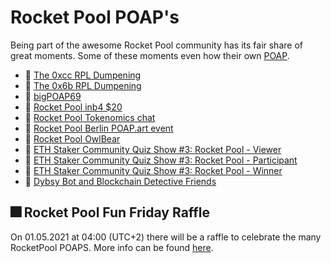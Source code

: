 # Rocket Pool POAP's

Being part of the awesome Rocket Pool community has its fair share of great moments. Some of these moments even how their own [POAP](https://www.poap.xyz/). 

* :1st_place_medal: [The 0xcc RPL Dumpening](https://poap.gallery/event/1161)
* :1st_place_medal: [The 0x6b RPL Dumpening](https://poap.gallery/event/1616)
* :1st_place_medal: [bigPOAP69](https://poap.gallery/event/1595)
* :1st_place_medal: [Rocket Pool inb4 $20](https://poap.gallery/event/1654)
* :1st_place_medal: [Rocket Pool Tokenomics chat](https://poap.gallery/event/1656)
* :1st_place_medal: [Rocket Pool Berlin POAP.art event](https://poap.gallery/event/1685)
* :1st_place_medal: [Rocket Pool OwlBear](https://poap.gallery/event/1818)
* :1st_place_medal: [ETH Staker Community Quiz Show #3: Rocket Pool - Viewer](https://poap.gallery/event/1214)
* :1st_place_medal: [ETH Staker Community Quiz Show #3: Rocket Pool - Participant](https://poap.gallery/event/1215)
* :1st_place_medal: [ETH Staker Community Quiz Show #3: Rocket Pool - Winner](https://poap.gallery/event/1216)
* :1st_place_medal: [Dybsy Bot and Blockchain Detective Friends](https://poap.gallery/event/1769)

## :fireworks: Rocket Pool Fun Friday Raffle

On 01.05.2021 at 04:00 (UTC+2) there will be a raffle to celebrate the many RocketPool POAPS. 
More info can be found [here](https://poap.fun/191).
